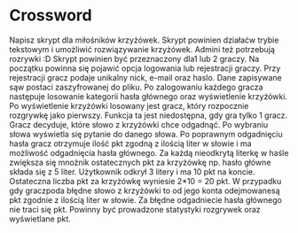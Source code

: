 # Crossword
Napisz  skrypt  dla  miłośników  krzyżówek.  Skrypt  powinien działaćw  trybie  tekstowym  i umożliwić rozwiązywanie krzyżówek. Admini też potrzebują rozrywki :D Skrypt powinien być przeznaczony  dla1 lub  2  graczy. Na  początku  powinna  się  pojawić  opcja logowania  lub rejestracji  graczy. Przy  rejestracji  gracz  podaje unikalny  nick,  e-mail  oraz  haslo.  Dane zapisywane sąw postaci zaszyfrowanej do pliku. Po zalogowaniu każdego gracza następuje losowanie kategorii hasła głównego oraz wyświetlenie krzyżówki. Po wyświetlenie krzyżówki losowany jest gracz, który rozpocznie rozgrywkę jako pierwszy. Funkcja ta jest niedostępna, gdy gra tylko 1 gracz. Gracz decyduje, które słowo z krzyżówki chce odgadnąć. Po wybraniu słowa  wyświetla  się  pytanie do  danego  słowa. Po  poprawnym  odgadnięciu hasła gracz otrzymuje ilość pkt zgodną z ilością liter w słowie i ma możliwość odgadnięcia hasła głównego. Za każdą nieodkrytą literkę w haśle zwiększa się mnożnik ostatecznych pkt za krzyżówkę np. hasło główne składa się z 5 liter. Użytkownik odkrył 3 litery i ma 10 pkt na koncie. Ostateczna liczba pkt za krzyżówkę wyniesie 2*10 = 20 pkt. W przypadku gdy graczpoda błędne słowo z krzyżówki  to  od  jego  konta  odejmowanesą  pkt  zgodnie  z  ilością  liter  w słowie. Za błędne odgadniecie hasła głównego nie traci się pkt. Powinny być prowadzone statystyki rozgrywek oraz wyświetlane pkt.
